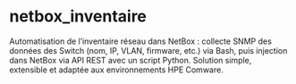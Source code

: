 # netbox_inventaire
Automatisation de l’inventaire réseau dans NetBox : collecte SNMP des données des Switch (nom, IP, VLAN, firmware, etc.) via Bash, puis injection dans NetBox via API REST avec un script Python. Solution simple, extensible et adaptée aux environnements HPE Comware.
